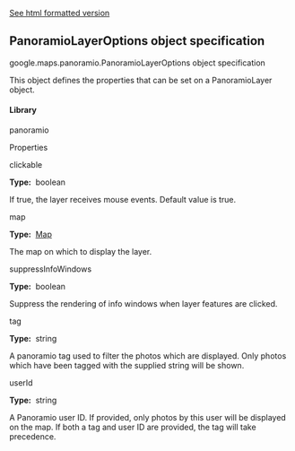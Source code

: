 [See html formatted version](https://huasofoundries.github.io/google-maps-documentation/PanoramioLayerOptions.html)

## PanoramioLayerOptions object specification

google.maps.panoramio.PanoramioLayerOptions object specification

This object defines the properties that can be set on a PanoramioLayer object.

#### Library

panoramio

Properties

clickable

**Type:**  boolean

If true, the layer receives mouse events. Default value is true.

map

**Type:**  [Map](Map.md)

The map on which to display the layer.

suppressInfoWindows

**Type:**  boolean

Suppress the rendering of info windows when layer features are clicked.

tag

**Type:**  string

A panoramio tag used to filter the photos which are displayed. Only photos which have been tagged with the supplied string will be shown.

userId

**Type:**  string

A Panoramio user ID. If provided, only photos by this user will be displayed on the map. If both a tag and user ID are provided, the tag will take precedence.
